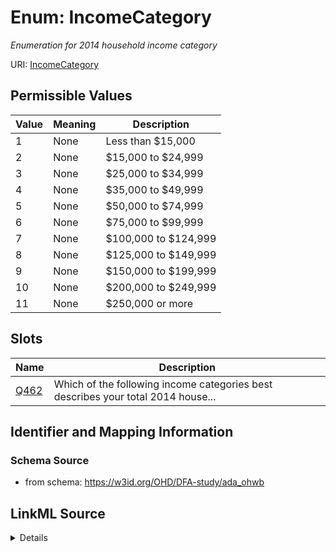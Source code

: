 # Enum: IncomeCategory 




_Enumeration for 2014 household income category_



URI: [IncomeCategory](IncomeCategory.md)

## Permissible Values

| Value | Meaning | Description |
| --- | --- | --- |
| 1 | None | Less than $15,000 |
| 2 | None | $15,000 to $24,999 |
| 3 | None | $25,000 to $34,999 |
| 4 | None | $35,000 to $49,999 |
| 5 | None | $50,000 to $74,999 |
| 6 | None | $75,000 to $99,999 |
| 7 | None | $100,000 to $124,999 |
| 8 | None | $125,000 to $149,999 |
| 9 | None | $150,000 to $199,999 |
| 10 | None | $200,000 to $249,999 |
| 11 | None | $250,000 or more |




## Slots

| Name | Description |
| ---  | --- |
| [Q462](Q462.md) | Which of the following income categories best describes your total 2014 house... |






## Identifier and Mapping Information







### Schema Source


* from schema: https://w3id.org/OHD/DFA-study/ada_ohwb






## LinkML Source

<details>
```yaml
name: IncomeCategory
description: Enumeration for 2014 household income category
from_schema: https://w3id.org/OHD/DFA-study/ada_ohwb
rank: 1000
permissible_values:
  '1':
    text: '1'
    description: Less than $15,000
  '2':
    text: '2'
    description: $15,000 to $24,999
  '3':
    text: '3'
    description: $25,000 to $34,999
  '4':
    text: '4'
    description: $35,000 to $49,999
  '5':
    text: '5'
    description: $50,000 to $74,999
  '6':
    text: '6'
    description: $75,000 to $99,999
  '7':
    text: '7'
    description: $100,000 to $124,999
  '8':
    text: '8'
    description: $125,000 to $149,999
  '9':
    text: '9'
    description: $150,000 to $199,999
  '10':
    text: '10'
    description: $200,000 to $249,999
  '11':
    text: '11'
    description: $250,000 or more

```
</details>

